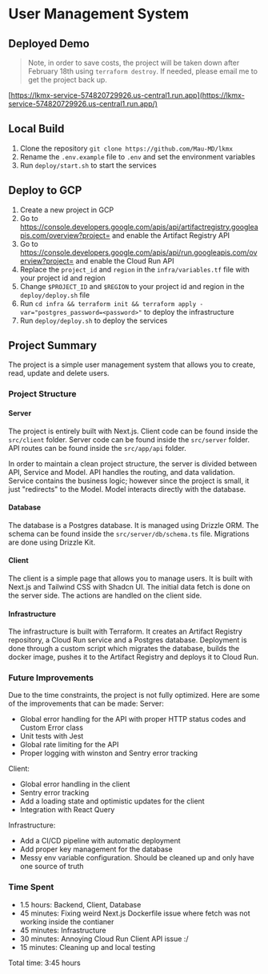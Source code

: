  # User Management System

## Deployed Demo 
> Note, in order to save costs, the project will be taken down after February 18th using `terraform destroy`. If needed, please email me to get the project back up.

[https://lkmx-service-574820729926.us-central1.run.app](https://lkmx-service-574820729926.us-central1.run.app/)

## Local Build
 1. Clone the repository `git clone https://github.com/Mau-MD/lkmx`
 2. Rename the `.env.example` file to `.env` and set the environment variables
 3. Run `deploy/start.sh` to start the services

 ## Deploy to GCP
 1. Create a new project in GCP
 2. Go to https://console.developers.google.com/apis/api/artifactregistry.googleapis.com/overview?project=<project-id> and enable the Artifact Registry API
 3. Go to https://console.developers.google.com/apis/api/run.googleapis.com/overview?project=<project-id> and enable the Cloud Run API
 4. Replace the `project_id` and `region` in the `infra/variables.tf` file with your project id and region
 5. Change `$PROJECT_ID` and `$REGION` to your project id and region in the `deploy/deploy.sh` file
 6. Run `cd infra && terraform init && terraform apply -var="postgres_password=<password>"` to deploy the infrastructure
 7. Run `deploy/deploy.sh` to deploy the services

 ## Project Summary
 The project is a simple user management system that allows you to create, read, update and delete users. 


### Project Structure

#### Server
The project is entirely built with Next.js. Client code can be found inside the `src/client` folder. Server code can be found inside the `src/server` folder. API routes can be found inside the `src/app/api` folder.

In order to maintain a clean project structure, the server is divided between API, Service and Model. API handles the routing, and data validation. Service contains the business logic; however since the project is small, it just "redirects" to the Model. Model interacts directly with the database.

#### Database
The database is a Postgres database. It is managed using Drizzle ORM. The schema can be found inside the `src/server/db/schema.ts` file. Migrations are done using Drizzle Kit.

#### Client
The client is a simple page that allows you to manage users. It is built with Next.js and Tailwind CSS with Shadcn UI. The initial data fetch is done on the server side. The actions are handled on the client side.

#### Infrastructure
The infrastructure is built with Terraform. It creates an Artifact Registry repository, a Cloud Run service and a Postgres database. Deployment is done through a custom script which migrates the database, builds the docker image, pushes it to the Artifact Registry and deploys it to Cloud Run.


### Future Improvements
Due to the time constraints, the project is not fully optimized. Here are some of the improvements that can be made:
Server:
- Global error handling for the API with proper HTTP status codes and Custom Error class
- Unit tests with Jest
- Global rate limiting for the API
- Proper logging with winston and Sentry error tracking

Client:
- Global error handling in the client
- Sentry error tracking
- Add a loading state and optimistic updates for the client
- Integration with React Query

Infrastructure:
- Add a CI/CD pipeline with automatic deployment
- Add proper key management for the database
- Messy env variable configuration. Should be cleaned up and only have one source of truth 

### Time Spent
- 1.5 hours: Backend, Client, Database
- 45 minutes: Fixing weird Next.js Dockerfile issue where fetch was not working inside the contianer
- 45 minutes: Infrastructure
- 30 minutes: Annoying Cloud Run Client API issue :/
- 15 minutes: Cleaning up and local testing

Total time: 3:45 hours


